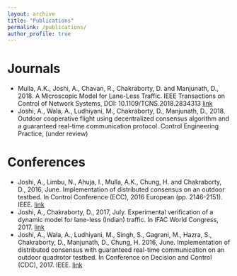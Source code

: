 ```yaml
---
layout: archive
title: "Publications"
permalink: /publications/
author_profile: true
---
```


Journals
========
* Mulla, A.K., Joshi, A., Chavan, R., Chakraborty, D. and Manjunath, D., 2018. A Microscopic Model for Lane-Less Traffic. IEEE Transactions on Control of Network Systems, DOI: 10.1109/TCNS.2018.2834313 [link](https://ieeexplore.ieee.org/abstract/document/8355794)
* Joshi, A., Wala, A., Ludhiyani, M., Chakraborty, D., Manjunath, D., 2018. Outdoor cooperative flight using decentralized consensus algorithm and a guaranteed real-time communication protocol. Control Engineering Practice, (under review)

Conferences
===========
* Joshi, A., Limbu, N., Ahuja, I., Mulla, A.K., Chung, H. and Chakraborty, D., 2016, June. Implementation of distributed consensus on an outdoor testbed. In Control Conference (ECC), 2016 European (pp. 2146-2151). IEEE. [link](https://ieeexplore.ieee.org/abstract/document/7810609/)
* Joshi, A., Chakraborty, D., 2017, July. Experimental verification of a dynamic model for lane-less (Indian) traffic. In IFAC World Congress, 2017. [link](https://www.sciencedirect.com/science/article/pii/S2405896317315525)
* Joshi, A., Wala, A., Ludhiyani, M., Singh, S., Gagrani, M., Hazra, S., Chakraborty, D., Manjunath, D., Chung, H. 2016, June. Implementation of distributed consensus with guaranteed real-time communication on an outdoor quadrotor testbed. In Conference on Decision and Control (CDC), 2017. IEEE. [link](https://ieeexplore.ieee.org/abstract/document/8263964/)
